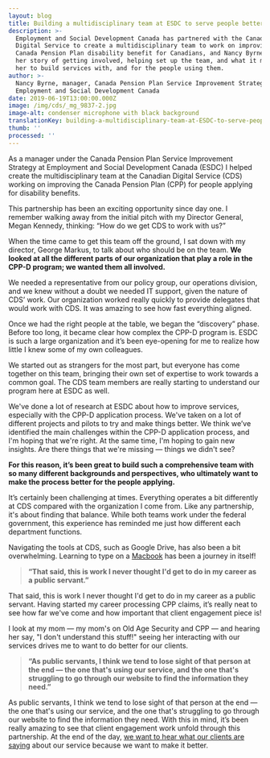 ```yaml
---
layout: blog
title: Building a multidisciplinary team at ESDC to serve people better
description: >-
  Employment and Social Development Canada has partnered with the Canadian
  Digital Service to create a multidisciplinary team to work on improving the
  Canada Pension Plan disability benefit for Canadians, and Nancy Byrne tells
  her story of getting involved, helping set up the team, and what it means to
  her to build services with, and for the people using them. 
author: >-
  Nancy Byrne, manager, Canada Pension Plan Service Improvement Strategy,
  Employment and Social Development Canada
date: 2019-06-19T13:00:00.000Z
image: /img/cds/_mg_9837-2.jpg
image-alt: condenser microphone with black background
translationKey: building-a-multidisciplinary-team-at-ESDC-to-serve-people-better
thumb: ''
processed: ''
---
```

As a manager under the Canada Pension Plan Service Improvement Strategy at Employment and Social Development Canada (ESDC) I helped create the multidisciplinary team at the Canadian Digital Service (CDS) working on improving the Canada Pension Plan (CPP) for people applying for disability benefits. 
 
This partnership has been an exciting opportunity since day one. I remember walking away from the initial pitch with my Director General, Megan Kennedy, thinking: “How do we get CDS to work with us?”   

When the time came to get this team off the ground, I sat down with my director, George Markus, to talk about who should be on the team. **We looked at all the different parts of our organization that play a role in the CPP-D program; we wanted them all involved.** 

We needed a representative from our policy group, our operations division, and we knew without a doubt we needed IT support, given the nature of CDS’ work. Our organization worked really quickly to provide delegates that would work with CDS. It was amazing to see how fast everything aligned.

Once we had the right people at the table, we began the “discovery” phase. Before too long, it became clear how complex the CPP-D program is. ESDC is such a large organization and it’s been eye-opening for me to realize how little I knew some of my own colleagues. 

We started out as strangers for the most part, but everyone has come together on this team, bringing their own set of expertise to work towards a common goal. The CDS team members are really starting to understand our program here at ESDC as well.

We've done a lot of research at ESDC about how to improve services, especially with the CPP-D application process. We've taken on a lot of different projects and pilots to try and make things better. We think we’ve identified the main challenges within the CPP-D application process, and I'm hoping that we're right. At the same time, I'm hoping to gain new insights. Are there things that we're missing — things we didn't see?

**For this reason, it’s been great to build such a comprehensive team with so many different backgrounds and perspectives, who ultimately want to make the process better for the people applying.**
   
It’s certainly been challenging at times. Everything operates a bit differently at CDS compared with the organization I come from. Like any partnership, it's about finding that balance. While both teams work under the federal government, this experience has reminded me just how different each department functions.
 
Navigating the tools at CDS, such as Google Drive, has also been a bit overwhelming. Learning to type on a [Macbook](https://digital.canada.ca/2018/06/27/tools-to-do-good-work/) has been a journey in itself!

> **“That said, this is work I never thought I'd get to do in my career as a public servant.”**

That said, this is work I never thought I'd get to do in my career as a public servant. Having started my career processing CPP claims, it’s really neat to see how far we've come and how important that client engagement piece is! 

I look at my mom — my mom's on Old Age Security and CPP — and hearing her say, "I don't understand this stuff!" seeing her interacting with our services drives me to want to do better for our clients.  

> **“As public servants, I think we tend to lose sight of that person at the end — the one that's using our service, and the one that's struggling to go through our website to find the information they need.”**

As public servants, I think we tend to lose sight of that person at the end — the one that's using our service, and the one that's struggling to go through our website to find the information they need. With this in mind, it’s been really amazing to see that client engagement work unfold through this partnership. At the end of the day, [we want to hear what our clients are saying](https://digital.canada.ca/cppd-research/) about our service because we want to make it better.
